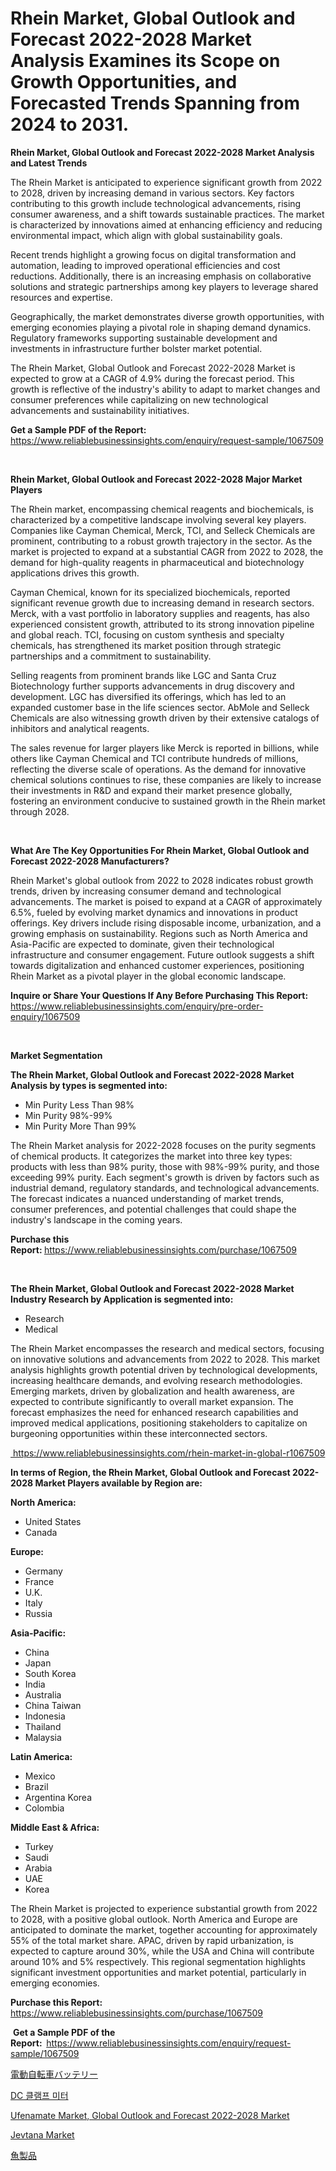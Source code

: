 <p><h1>Rhein Market, Global Outlook and Forecast 2022-2028 Market Analysis Examines its Scope on Growth Opportunities, and Forecasted Trends Spanning from 2024 to 2031.</h1></p><p><strong>Rhein Market, Global Outlook and Forecast 2022-2028 Market Analysis and Latest Trends</strong></p>
<p><p>The Rhein Market is anticipated to experience significant growth from 2022 to 2028, driven by increasing demand in various sectors. Key factors contributing to this growth include technological advancements, rising consumer awareness, and a shift towards sustainable practices. The market is characterized by innovations aimed at enhancing efficiency and reducing environmental impact, which align with global sustainability goals.</p><p>Recent trends highlight a growing focus on digital transformation and automation, leading to improved operational efficiencies and cost reductions. Additionally, there is an increasing emphasis on collaborative solutions and strategic partnerships among key players to leverage shared resources and expertise.</p><p>Geographically, the market demonstrates diverse growth opportunities, with emerging economies playing a pivotal role in shaping demand dynamics. Regulatory frameworks supporting sustainable development and investments in infrastructure further bolster market potential.</p><p>The Rhein Market, Global Outlook and Forecast 2022-2028 Market is expected to grow at a CAGR of 4.9% during the forecast period. This growth is reflective of the industry's ability to adapt to market changes and consumer preferences while capitalizing on new technological advancements and sustainability initiatives.</p></p>
<p><strong>Get a Sample PDF of the Report:&nbsp;</strong> <a href="https://www.reliablebusinessinsights.com/enquiry/request-sample/1067509">https://www.reliablebusinessinsights.com/enquiry/request-sample/1067509</a></p>
<p>&nbsp;</p>
<p><strong>Rhein Market, Global Outlook and Forecast 2022-2028 Major Market Players</strong></p>
<p><p>The Rhein market, encompassing chemical reagents and biochemicals, is characterized by a competitive landscape involving several key players. Companies like Cayman Chemical, Merck, TCI, and Selleck Chemicals are prominent, contributing to a robust growth trajectory in the sector. As the market is projected to expand at a substantial CAGR from 2022 to 2028, the demand for high-quality reagents in pharmaceutical and biotechnology applications drives this growth.</p><p>Cayman Chemical, known for its specialized biochemicals, reported significant revenue growth due to increasing demand in research sectors. Merck, with a vast portfolio in laboratory supplies and reagents, has also experienced consistent growth, attributed to its strong innovation pipeline and global reach. TCI, focusing on custom synthesis and specialty chemicals, has strengthened its market position through strategic partnerships and a commitment to sustainability.</p><p>Selling reagents from prominent brands like LGC and Santa Cruz Biotechnology further supports advancements in drug discovery and development. LGC has diversified its offerings, which has led to an expanded customer base in the life sciences sector. AbMole and Selleck Chemicals are also witnessing growth driven by their extensive catalogs of inhibitors and analytical reagents.</p><p>The sales revenue for larger players like Merck is reported in billions, while others like Cayman Chemical and TCI contribute hundreds of millions, reflecting the diverse scale of operations. As the demand for innovative chemical solutions continues to rise, these companies are likely to increase their investments in R&D and expand their market presence globally, fostering an environment conducive to sustained growth in the Rhein market through 2028.</p></p>
<p>&nbsp;</p>
<p><strong>What Are The Key Opportunities For Rhein Market, Global Outlook and Forecast 2022-2028 Manufacturers?</strong></p>
<p><p>Rhein Market's global outlook from 2022 to 2028 indicates robust growth trends, driven by increasing consumer demand and technological advancements. The market is poised to expand at a CAGR of approximately 6.5%, fueled by evolving market dynamics and innovations in product offerings. Key drivers include rising disposable income, urbanization, and a growing emphasis on sustainability. Regions such as North America and Asia-Pacific are expected to dominate, given their technological infrastructure and consumer engagement. Future outlook suggests a shift towards digitalization and enhanced customer experiences, positioning Rhein Market as a pivotal player in the global economic landscape.</p></p>
<p><strong>Inquire or Share Your Questions If Any Before Purchasing This Report:</strong> <a href="https://www.reliablebusinessinsights.com/enquiry/pre-order-enquiry/1067509">https://www.reliablebusinessinsights.com/enquiry/pre-order-enquiry/1067509</a></p>
<p>&nbsp;</p>
<p><strong>Market Segmentation</strong></p>
<p><strong>The Rhein Market, Global Outlook and Forecast 2022-2028 Market Analysis by types is segmented into:</strong></p>
<p><ul><li>Min Purity Less Than 98%</li><li>Min Purity 98%-99%</li><li>Min Purity More Than 99%</li></ul></p>
<p><p>The Rhein Market analysis for 2022-2028 focuses on the purity segments of chemical products. It categorizes the market into three key types: products with less than 98% purity, those with 98%-99% purity, and those exceeding 99% purity. Each segment's growth is driven by factors such as industrial demand, regulatory standards, and technological advancements. The forecast indicates a nuanced understanding of market trends, consumer preferences, and potential challenges that could shape the industry's landscape in the coming years.</p></p>
<p><strong>Purchase this Report:&nbsp;</strong><a href="https://www.reliablebusinessinsights.com/purchase/1067509">https://www.reliablebusinessinsights.com/purchase/1067509</a></p>
<p>&nbsp;</p>
<p><strong>The Rhein Market, Global Outlook and Forecast 2022-2028 Market Industry Research by Application is segmented into:</strong></p>
<p><ul><li>Research</li><li>Medical</li></ul></p>
<p><p>The Rhein Market encompasses the research and medical sectors, focusing on innovative solutions and advancements from 2022 to 2028. This market analysis highlights growth potential driven by technological developments, increasing healthcare demands, and evolving research methodologies. Emerging markets, driven by globalization and health awareness, are expected to contribute significantly to overall market expansion. The forecast emphasizes the need for enhanced research capabilities and improved medical applications, positioning stakeholders to capitalize on burgeoning opportunities within these interconnected sectors.</p></p>
<p><a href="https://www.reliablebusinessinsights.com/rhein-market-in-global-r1067509">&nbsp;https://www.reliablebusinessinsights.com/rhein-market-in-global-r1067509</a></p>
<p><strong>In terms of Region, the Rhein Market, Global Outlook and Forecast 2022-2028 Market Players available by Region are:</strong></p>
<p>
    <p> <strong> North America: </strong>
        <ul>
            <li>United States</li>
            <li>Canada</li>
        </ul>
        </p> 
    <p> <strong> Europe: </strong>
        <ul>
            <li>Germany</li>
            <li>France</li>
            <li>U.K.</li>
            <li>Italy</li>
            <li>Russia</li>
        </ul>
        </p> 
    <p> <strong> Asia-Pacific: </strong>
        <ul>
            <li>China</li>
            <li>Japan</li>
            <li>South Korea</li>
            <li>India</li>
            <li>Australia</li>
            <li>China Taiwan</li>
            <li>Indonesia</li>
            <li>Thailand</li>
            <li>Malaysia</li>
        </ul>
        </p> 
    <p> <strong> Latin America: </strong>
        <ul>
            <li>Mexico</li>
            <li>Brazil</li>
            <li>Argentina Korea</li>
            <li>Colombia</li>
        </ul>
        </p> 
    <p> <strong> Middle East & Africa: </strong>
        <ul>
            <li>Turkey</li>
            <li>Saudi</li>
            <li>Arabia</li>
            <li>UAE</li>
            <li>Korea</li>
        </ul>
    </p>
    </p>
<p><p>The Rhein Market is projected to experience substantial growth from 2022 to 2028, with a positive global outlook. North America and Europe are anticipated to dominate the market, together accounting for approximately 55% of the total market share. APAC, driven by rapid urbanization, is expected to capture around 30%, while the USA and China will contribute around 10% and 5% respectively. This regional segmentation highlights significant investment opportunities and market potential, particularly in emerging economies.</p></p>
<p><strong>Purchase this Report: </strong><a href="https://www.reliablebusinessinsights.com/purchase/1067509">https://www.reliablebusinessinsights.com/purchase/1067509</a></p>
<p>&nbsp;<strong>Get a Sample PDF of the Report:&nbsp;&nbsp;</strong><a href="https://www.reliablebusinessinsights.com/enquiry/request-sample/1067509">https://www.reliablebusinessinsights.com/enquiry/request-sample/1067509</a></p>
<p><strong></strong></p>
<p><p><a href="https://medium.com/@mandysw5k1a/%E9%9B%BB%E5%8B%95%E8%87%AA%E8%BB%A2%E8%BB%8A%E3%83%90%E3%83%83%E3%83%86%E3%83%AA%E3%83%BC%E5%B8%82%E5%A0%B4-%E7%94%A3%E6%A5%AD%E3%81%AE%E6%A6%82%E8%A6%81-%E6%88%90%E9%95%B7%E3%81%AE%E8%BB%8C%E8%B7%A1%E5%8F%8A%E3%81%B3%E3%82%B0%E3%83%AD%E3%83%BC%E3%83%90%E3%83%AB%E5%B8%82%E5%A0%B4-bbdbcfa0129d">電動自転車バッテリー</a></p><p><a href="https://medium.com/@nargishussain12/dc-%ED%81%B4%EB%9E%A8%ED%94%84-%EB%AF%B8%ED%84%B0-%EC%8B%9C%EC%9E%A5-%EC%98%88%EC%B8%A1-%EC%8B%9C%EC%9E%A5-%EB%8F%99%ED%96%A5-%EB%B0%8F-%EC%98%81%ED%96%A5-%EB%B6%84%EC%84%9D-2024-2031-1b17ebe1726b">DC 클램프 미터</a></p><p><a href="https://github.com/bmorecock/Market-Research-Report-List-5/blob/main/ufenamate-market-global-outlook-and-forecast-2022-2028-market.md">Ufenamate Market, Global Outlook and Forecast 2022-2028 Market</a></p><p><a href="https://www.linkedin.com/pulse/exploring-jevtana-market-dynamics-global-trends-future-growth-h6oqf?trackingId=WqupxX86TSaXYfVvwIagDA%3D%3D">Jevtana Market</a></p><p><a href="https://medium.com/@mandysw5k1a/%E9%AD%9A%E8%A3%BD%E5%93%81%E7%94%A3%E6%A5%AD%E3%81%AB%E9%96%A2%E3%81%99%E3%82%8B%E6%B4%9E%E5%AF%9F-2031%E5%B9%B4%E3%81%BE%E3%81%A7%E3%81%AE%E5%B8%82%E5%A0%B4%E3%81%AE%E8%B2%A1%E5%8B%99%E7%8A%B6%E6%B3%81-%E5%B8%82%E5%A0%B4%E8%A6%8F%E6%A8%A1-%E3%81%8A%E3%82%88%E3%81%B3%E5%8F%8E%E7%9B%8A%E5%88%86%E6%9E%90-22007c775775">魚製品</a></p></p>